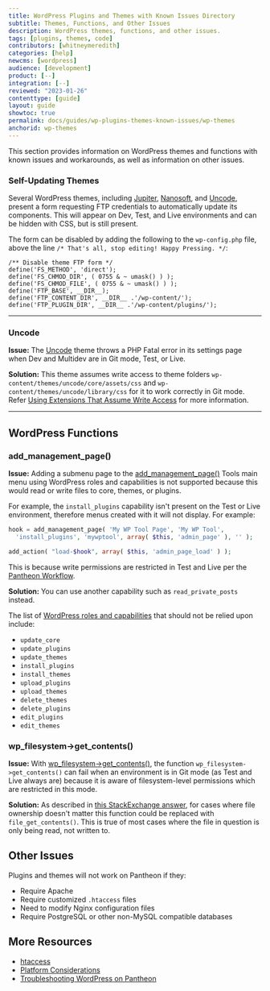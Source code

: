 ```yaml
---
title: WordPress Plugins and Themes with Known Issues Directory
subtitle: Themes, Functions, and Other Issues
description: WordPress themes, functions, and other issues.
tags: [plugins, themes, code]
contributors: [whitneymeredith]
categories: [help]
newcms: [wordpress]
audience: [development]
product: [--]
integration: [--]
reviewed: "2023-01-26"
contenttype: [guide]
layout: guide
showtoc: true
permalink: docs/guides/wp-plugins-themes-known-issues/wp-themes
anchorid: wp-themes
---
```


This section provides information on WordPress themes and functions with known issues and workarounds, as well as information on other issues.

### Self-Updating Themes

Several WordPress themes, including [Jupiter](https://jupiter.artbees.net/), [Nanosoft](https://themeforest.net/item/nanosoft-wp-theme-for-it-solutions-and-services-company/22064051), and [Uncode](https://undsgn.com/uncode/), present a form requesting FTP credentials to automatically update its components. This will appear on Dev, Test, and Live environments and can be hidden with CSS, but is still present.

The form can be disabled by adding the following to the `wp-config.php` file, above the line `/* That's all, stop editing! Happy Pressing. */`:

```php:title=wp-config.php
/** Disable theme FTP form */
define('FS_METHOD', 'direct');
define('FS_CHMOD_DIR', ( 0755 & ~ umask() ) );
define('FS_CHMOD_FILE', ( 0755 & ~ umask() ) );
define('FTP_BASE', __DIR__);
define('FTP_CONTENT_DIR', __DIR__ .'/wp-content/');
define('FTP_PLUGIN_DIR', __DIR__ .'/wp-content/plugins/');
```

___

### Uncode

<ReviewDate date="2019-06-19" />

**Issue:** The [Uncode](https://undsgn.com/uncode/) theme throws a PHP Fatal error in its settings page when Dev and Multidev are in Git mode, Test, or Live.

**Solution:** This theme assumes write access to theme folders `wp-content/themes/uncode/core/assets/css` and `wp-content/themes/uncode/library/css` for it to work correctly in Git mode. Refer [Using Extensions That Assume Write Access](/symlinks-assumed-write-access#uncodetheme) for more information.

___

## WordPress Functions

### add_management_page()

**Issue:** Adding a submenu page to the [add_management_page()](https://developer.wordpress.org/reference/functions/add_management_page/) Tools main menu using WordPress roles and capabilities is not supported because this would read or write files to core, themes, or plugins.

For example, the `install_plugins` capability isn't present on the Test or Live environment, therefore menus created with it will not display. For example:

```php
hook = add_management_page( 'My WP Tool Page', 'My WP Tool',
  'install_plugins', 'mywptool', array( $this, 'admin_page' ), '' );

add_action( "load-$hook", array( $this, 'admin_page_load' ) );
```

This is because write permissions are restricted in Test and Live per the [Pantheon Workflow](/pantheon-workflow/#understanding-write-permissions-in-test-and-live).

**Solution:** You can use another capability such as `read_private_posts` instead.

The list of [WordPress roles and capabilities](https://codex.wordpress.org/Roles_and_Capabilities) that should not be relied upon include:

- `update_core`
- `update_plugins`
- `update_themes`
- `install_plugins`
- `install_themes`
- `upload_plugins`
- `upload_themes`
- `delete_themes`
- `delete_plugins`
- `edit_plugins`
- `edit_themes`

### wp_filesystem->get_contents()

**Issue:** With [wp_filesystem->get_contents()](https://developer.wordpress.org/reference/classes/wp_filesystem_base/get_contents/), the function `wp_filesystem->get_contents()` can fail when an environment is in Git mode (as Test and Live always are) because it is aware of filesystem-level permissions which are restricted in this mode.

**Solution:** As described in [this StackExchange answer](https://wordpress.stackexchange.com/questions/166161/why-cant-the-wp-filesystem-api-read-googlefonts-json/166172#166172), for cases where file ownership doesn't matter this function could be replaced with `file_get_contents()`. This is true of most cases where the file in question is only being read, not written to.

## Other Issues

Plugins and themes will not work on Pantheon if they:

- Require Apache
- Require customized `.htaccess` files
- Need to modify Nginx configuration files
- Require PostgreSQL or other non-MySQL compatible databases

## More Resources

- [htaccess](/guides/redirect#htaccess)
- [Platform Considerations](/guides/platform-considerations)
- [Troubleshooting WordPress on Pantheon](/guides/wordpress-pantheon/troubleshooting)